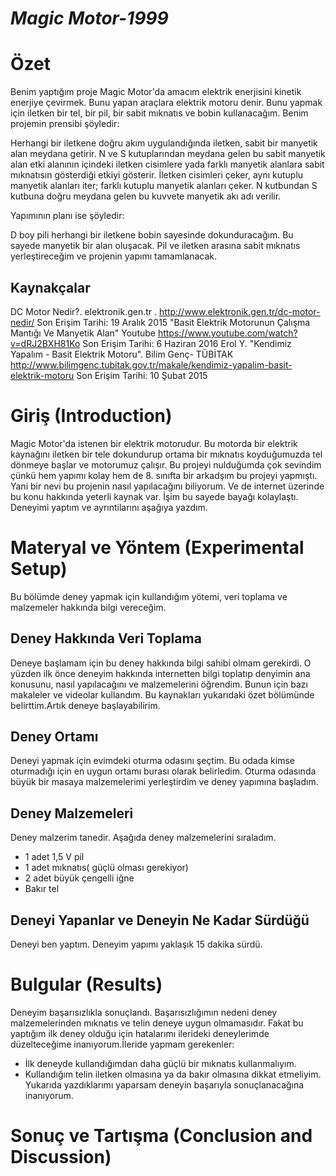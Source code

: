 

# ***Magic Motor-1999***
# Özet

Benim yaptığım proje Magic Motor'da amacım elektrik enerjisini kinetik enerjiye çevirmek. Bunu yapan araçlara elektrik motoru denir. Bunu yapmak için iletken bir tel, bir pil, bir sabit mıknatıs ve bobin kullanacağım. Benim projemin prensibi şöyledir:

Herhangi bir iletkene doğru akım uygulandığında iletken, sabit bir manyetik alan meydana getirir. N ve S kutuplarından meydana gelen bu sabit manyetik alan etki alanının içindeki iletken cisimlere yada farklı manyetik alanlara sabit mıknatısın gösterdiği etkiyi gösterir. İletken cisimleri çeker, aynı kutuplu manyetik alanları iter; farklı kutuplu manyetik alanları çeker. N kutbundan S kutbuna doğru meydana gelen bu kuvvete manyetik akı adı verilir.

Yapımının planı ise şöyledir:

D boy pili herhangi bir iletkene bobin sayesinde dokunduracağım. Bu sayede manyetik bir alan oluşacak. Pil ve iletken arasına sabit mıknatıs yerleştireceğim ve projenin yapımı tamamlanacak.

## Kaynakçalar
DC Motor Nedir?. elektronik.gen.tr . http://www.elektronik.gen.tr/dc-motor-nedir/ Son Erişim Tarihi: 19 Aralık 2015
"Basit Elektrik Motorunun Çalışma Mantığı Ve Manyetik Alan" Youtube https://www.youtube.com/watch?v=dRJ2BXH81Ko Son Erişim Tarihi: 6 Haziran 2016
Erol Y. "Kendimiz Yapalım - Basit Elektrik Motoru". Bilim Genç- TÜBİTAK http://www.bilimgenc.tubitak.gov.tr/makale/kendimiz-yapalim-basit-elektrik-motoru Son Erişim Tarihi: 10 Şubat 2015

# Giriş (Introduction)

Magic Motor'da istenen bir elektrik motorudur. Bu motorda bir elektrik kaynağını iletken bir tele dokundurup ortama bir
mıknatıs koyduğumuzda tel dönmeye başlar ve motorumuz çalışır. Bu projeyi nulduğumda çok sevindim çünkü hem yapımı kolay
hem de 8. sınıfta bir arkadşım bu projeyi yapmıştı. Yani bir nevi bu projenin nasıl yapılacağını biliyorum. Ve de
internet üzerinde bu konu hakkında yeterli kaynak var. İşim bu sayede bayağı kolaylaştı.
Deneyimi yaptım ve ayrıntilarını aşağıya yazdım.

# Materyal ve Yöntem (Experimental Setup)

Bu bölümde deney yapmak için kullandığım yötemi, veri toplama ve malzemeler hakkında bilgi vereceğim.

## Deney Hakkında Veri Toplama
Deneye başlamam için bu deney hakkında bilgi sahibi olmam gerekirdi. O yüzden ilk önce deneyim hakkında internetten
bilgi toplatıp denyimin ana konusunu, nasıl yapılacağını ve malzemelerini öğrendim. Bunun için bazı makaleler ve videolar
kullandım. Bu kaynakları yukarıdaki özet bölümünde belirttim.Artık deneye başlayabilirim.

## Deney Ortamı
Deneyi yapmak için evimdeki oturma odasını şeçtim. Bu odada kimse oturmadığı için en uygun ortamı burası olarak
belirledim. Oturma odasında büyük bir masaya malzemelerimi yerleştirdim ve deney yapımına başladım.

## Deney Malzemeleri
Deney malzerim  tanedir. Aşağıda deney malzemelerini sıraladım.
- 1 adet 1,5 V pil
- 1 adet mıknatıs( güçlü olması gerekiyor)
- 2 adet büyük çengelli iğne
- Bakır tel

## Deneyi Yapanlar ve Deneyin Ne Kadar Sürdüğü
Deneyi ben yaptım. Deneyim yapımı yaklaşık 15 dakika sürdü.

# Bulgular (Results)

Deneyim başarısızlıkla sonuçlandı. Başarısızlığımın nedeni deney malzemelerinden mıknatıs ve telin deneye uygun olmamasıdır. Fakat bu yaptığım ilk deney olduğu için hatalarımı ilerideki deneylerimde düzelteceğime inanıyorum.İleride yapmam gerekenler:
- İlk deneyde kullandığımdan daha güçlü bir mıknatıs kullanmalıyım.
- Kullandığım telin iletken olmasına ya da bakır olmasına dikkat etmeliyim.
Yukarıda yazdıklarımı yaparsam deneyin başarıyla sonuçlanacağına inanıyorum.


# Sonuç ve Tartışma (Conclusion and Discussion) 



